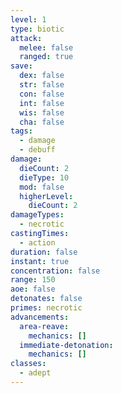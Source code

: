```yaml
---
level: 1
type: biotic
attack:
  melee: false
  ranged: true
save:
  dex: false
  str: false
  con: false
  int: false
  wis: false
  cha: false
tags:
  - damage
  - debuff
damage:
  dieCount: 2
  dieType: 10
  mod: false
  higherLevel:
    dieCount: 2
damageTypes:
  - necrotic
castingTimes:
  - action
duration: false
instant: true
concentration: false
range: 150
aoe: false
detonates: false
primes: necrotic
advancements:
  area-reave:
    mechanics: []
  immediate-detonation:
    mechanics: []
classes:
  - adept
---
```

